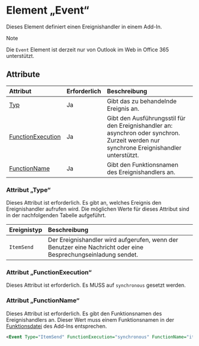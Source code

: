 # <a name="event-element"></a>Element „Event“

Dieses Element definiert einen Ereignishandler in einem Add-In.

> [!NOTE] 
> Die `Event` Element ist derzeit nur von Outlook im Web in Office 365 unterstützt.

## <a name="attributes"></a>Attribute

|  Attribut  |  Erforderlich  |  Beschreibung  |
|:-----|:-----|:-----|
|  [Typ](#type-attribute)  |  Ja  | Gibt das zu behandelnde Ereignis an. |
|  [FunctionExecution](#functionexecution-attribute)  |  Ja  | Gibt den Ausführungsstil für den Ereignishandler an: asynchron oder synchron. Zurzeit werden nur synchrone Ereignishandler unterstützt. |
|  [FunctionName](#functionname-attribute)  |  Ja  | Gibt den Funktionsnamen des Ereignishandlers an. |

### <a name="type-attribute"></a>Attribut „Type“

Dieses Attribut ist erforderlich. Es gibt an, welches Ereignis den Ereignishandler aufrufen wird. Die möglichen Werte für dieses Attribut sind in der nachfolgenden Tabelle aufgeführt.

|  Ereignistyp  |  Beschreibung  |
|:-----|:-----|
|  `ItemSend`  |  Der Ereignishandler wird aufgerufen, wenn der Benutzer eine Nachricht oder eine Besprechungseinladung sendet.  |

### <a name="functionexecution-attribute"></a>Attribut „FunctionExecution“

Dieses Attribut ist erforderlich. Es MUSS auf `synchronous` gesetzt werden.

### <a name="functionname-attribute"></a>Attribut „FunctionName“

Dieses Attribut ist erforderlich. Es gibt den Funktionsnamen des Ereignishandlers an. Dieser Wert muss einem Funktionsnamen in der [Funktionsdatei](functionfile.md) des Add-Ins entsprechen.

```xml
<Event Type="ItemSend" FunctionExecution="synchronous" FunctionName="itemSendHandler" /> 
```